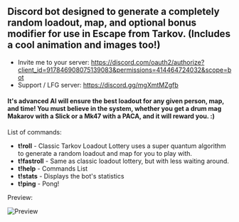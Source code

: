 ## Discord bot designed to generate a completely random loadout, map, and optional bonus modifier for use in Escape from Tarkov. (Includes a cool animation and images too!)

- Invite me to your server: https://discord.com/oauth2/authorize?client_id=917846908075139083&permissions=414464724032&scope=bot
- Support / LFG server: https://discord.gg/mgXmtMZgfb

#### It's advanced AI will ensure the best loadout for any given person, map, and time! You must believe in the system, whether you get a drum mag Makarov with a Slick or a Mk47 with a PACA, and it will reward you. :)

List of commands: 
- **t!roll** - Classic Tarkov Loadout Lottery uses a super quantum algorithm to generate a random loadout and map for you to play with.
- **t!fastroll** - Same as classic loadout lottery, but with less waiting around.
- **t!help** - Commands List
- **t!stats** - Displays the bot's statistics
- **t!ping** - Pong!

Preview:

![Preview](https://i.imgur.com/3hMqnG0.png)
